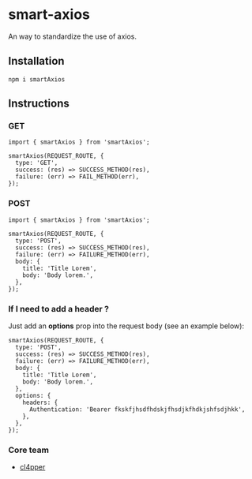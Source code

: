 # smart-axios

An way to standardize the use of axios.

## Installation

```
npm i smartAxios
```

##

## Instructions

### GET

```
import { smartAxios } from 'smartAxios';

smartAxios(REQUEST_ROUTE, {
  type: 'GET',
  success: (res) => SUCCESS_METHOD(res),
  failure: (err) => FAIL_METHOD(err),
});
```

### POST

```
import { smartAxios } from 'smartAxios';

smartAxios(REQUEST_ROUTE, {
  type: 'POST',
  success: (res) => SUCCESS_METHOD(res),
  failure: (err) => FAILURE_METHOD(err),
  body: {
    title: 'Title Lorem',
    body: 'Body lorem.',
  },
});
```

### If I need to add a header ?

Just add an **options** prop into the request body (see an example below):

```
smartAxios(REQUEST_ROUTE, {
  type: 'POST',
  success: (res) => SUCCESS_METHOD(res),
  failure: (err) => FAILURE_METHOD(err),
  body: {
    title: 'Title Lorem',
    body: 'Body lorem.',
  },
  options: {
    headers: {
      Authentication: 'Bearer fkskfjhsdfhdskjfhsdjkfhdkjshfsdjhkk',
    },
  },
});
```

### Core team

- [cl4pper](https://github.com/cl4pper)
